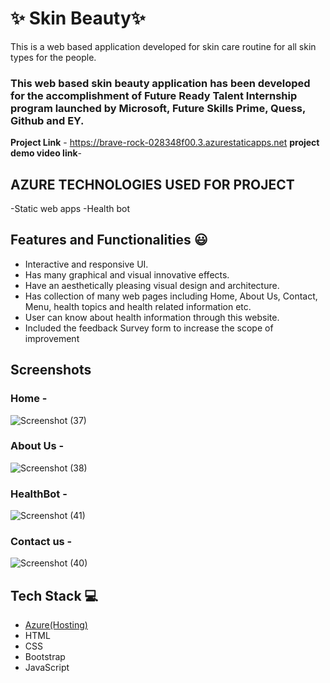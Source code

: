 # ✨ Skin Beauty✨

This is a web based application developed for skin care routine for all skin types for the people.

### This web based skin beauty application has been developed for the accomplishment of Future Ready Talent Internship program launched by Microsoft, Future Skills Prime, Quess, Github and EY.


**Project Link** - https://brave-rock-028348f00.3.azurestaticapps.net
**project demo video link**-

## AZURE TECHNOLOGIES USED FOR PROJECT

-Static web apps
-Health bot

## Features and Functionalities 😃

- Interactive and responsive UI.
- Has many graphical and visual innovative effects.
- Have an aesthetically pleasing visual design and architecture.
- Has collection of many web pages including Home, About Us, Contact, Menu, health topics and health related information etc.
- User can know about health information through this website.
- Included the feedback Survey form to increase the scope of improvement 

## Screenshots


### Home -

 
![Screenshot (37)](https://github.com/20A31A0584/Project16/assets/109906464/6fe7bf8b-22de-491b-a4a0-fb61db82ecb9)



   

### About Us -



![Screenshot (38)](https://github.com/20A31A0584/Project16/assets/109906464/2f1be6df-e7d2-4026-8250-7d206a313203)


### HealthBot -


![Screenshot (41)](https://github.com/20A31A0584/Project16/assets/109906464/255fddd8-53fc-4f91-aa78-8deb926cc013)

### Contact us -


![Screenshot (40)](https://github.com/20A31A0584/Project16/assets/109906464/e4b5c95c-8dbb-42cc-a8e3-61f6ac675758)

## Tech Stack 💻

- [Azure(Hosting)](https://brave-rock-028348f00.3.azurestaticapps.net)
- HTML
- CSS
- Bootstrap
- JavaScript
